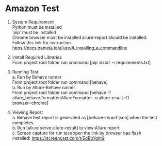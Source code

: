 # Amazon Test
1. System Requirement  
Python must be installed  
'pip' must be installed  
Chrome browser must be installed
allure-report should be installed. Follow this link for instruction https://docs.qameta.io/allure/#_installing_a_commandline  
  
  
2. Install Required Libraries  
From project root folder run command [pip install -r requirements.txt]   

3. Running Test  
a. Run by Behave runner  
From project root folder run command [behave]  
b. Run by Allure-Behave runner  
From project root folder run command [behave -f allure_behave.formatter:AllureFormatter -o allure-result -D browser=chrome]    

4. Viewing Report  
a. Behave test report is generated as [behave-report.json] when the test completes.  
b. Run [allure serve allure-result] to view Allure report  
c. Screen capture for run test(open the link by browser has flash installed) https://screencast.com/t/EdBoYght9